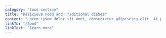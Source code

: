 ```yaml
---
category: "food section"
title: "Delicieus Food and Traditional dishes"
content: "Lorem ipsum dolor sit amet, consectetur adipiscing elit. At posuere non tellus duis fusce arcu. Ipsum id sed arcu proin viverra molestie."
linkTo: "/food"
linkText: "learn more"
---
```

